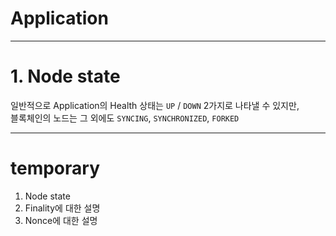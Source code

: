 # Application  

---  

# 1. Node state  
일반적으로 Application의 Health 상태는 `UP` / `DOWN` 2가지로 나타낼 수 있지만,  
블록체인의 노드는 그 외에도 `SYNCING`, `SYNCHRONIZED`, `FORKED`

---  

# temporary

1. Node state
2. Finality에 대한 설명
2. Nonce에 대한 설명  

